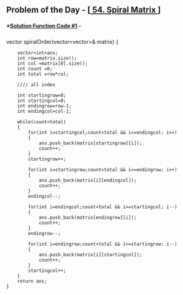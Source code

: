 ## Problem of the Day - [<a href="https://leetcode.com/problems/spiral-matrix/"> 54. Spiral Matrix </a>]


#### ⭐<ins>Solution Function Code #1</ins> -


   vector<int> spiralOrder(vector<vector<int>>& matrix) {
        
        vector<int>ans;
        int row=matrix.size();
        int col =matrix[0].size();
        int count =0;
        int total =row*col;
        
        //// all index 
        
        int startingrow=0;
        int startingcol=0;
        int endingrow=row-1;
        int endingcol=col-1;
        
        while(count<total)
        {
            for(int i=startingcol;count<total && i<=endingcol; i++)
            {
                ans.push_back(matrix[startingrow][i]);
                count++;
            }
            startingrow++;
            
            for(int i=startingrow;count<total && i<=endingrow; i++)
            {
                ans.push_back(matrix[i][endingcol]);
                count++;
            }
            endingcol--;
            
            for(int i=endingcol;count<total && i>=startingcol; i--)
            {
                ans.push_back(matrix[endingrow][i]);
                count++;
            }
            endingrow--;
            
            for(int i=endingrow;count<total && i>=startingrow; i--)
            {
                ans.push_back(matrix[i][startingcol]);
                count++;
            }
            startingcol++;
        }
        return ans;
    }

